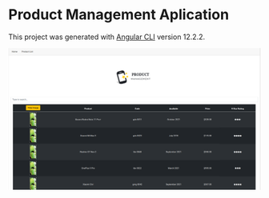 # Product Management Aplication

This project was generated with [Angular CLI](https://github.com/angular/angular-cli) version 12.2.2.

<img src="https://github.com/ionescu-cristina/product-management-aplication/blob/main/src/assets/images/product-management.png" alt="Product Management Aplication">
